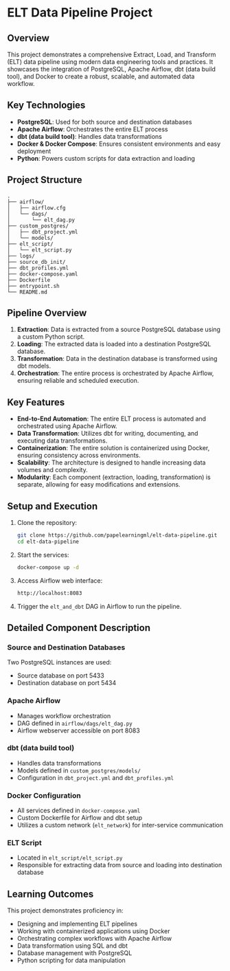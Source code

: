 
# ELT Data Pipeline Project

## Overview

This project demonstrates a comprehensive Extract, Load, and Transform (ELT) data pipeline using modern data engineering tools and practices. It showcases the integration of PostgreSQL, Apache Airflow, dbt (data build tool), and Docker to create a robust, scalable, and automated data workflow.

## Key Technologies

- **PostgreSQL**: Used for both source and destination databases
- **Apache Airflow**: Orchestrates the entire ELT process
- **dbt (data build tool)**: Handles data transformations
- **Docker & Docker Compose**: Ensures consistent environments and easy deployment
- **Python**: Powers custom scripts for data extraction and loading

## Project Structure

```
.
├── airflow/
│   ├── airflow.cfg
│   └── dags/
│       └── elt_dag.py
├── custom_postgres/
│   ├── dbt_project.yml
│   └── models/
├── elt_script/
│   └── elt_script.py
├── logs/
├── source_db_init/
├── dbt_profiles.yml
├── docker-compose.yaml
├── Dockerfile
├── entrypoint.sh
└── README.md
```

## Pipeline Overview

1. **Extraction**: Data is extracted from a source PostgreSQL database using a custom Python script.
2. **Loading**: The extracted data is loaded into a destination PostgreSQL database.
3. **Transformation**: Data in the destination database is transformed using dbt models.
4. **Orchestration**: The entire process is orchestrated by Apache Airflow, ensuring reliable and scheduled execution.

## Key Features

- **End-to-End Automation**: The entire ELT process is automated and orchestrated using Apache Airflow.
- **Data Transformation**: Utilizes dbt for writing, documenting, and executing data transformations.
- **Containerization**: The entire solution is containerized using Docker, ensuring consistency across environments.
- **Scalability**: The architecture is designed to handle increasing data volumes and complexity.
- **Modularity**: Each component (extraction, loading, transformation) is separate, allowing for easy modifications and extensions.

## Setup and Execution

1. Clone the repository:
   ```bash
   git clone https://github.com/papelearningml/elt-data-pipeline.git
   cd elt-data-pipeline
   ```

2. Start the services:
   ```bash
   docker-compose up -d
   ```

3. Access Airflow web interface:
   ```bash
   http://localhost:8083
   ```

4. Trigger the `elt_and_dbt` DAG in Airflow to run the pipeline.

## Detailed Component Description

### Source and Destination Databases

Two PostgreSQL instances are used:

- Source database on port 5433
- Destination database on port 5434

### Apache Airflow

- Manages workflow orchestration
- DAG defined in `airflow/dags/elt_dag.py`
- Airflow webserver accessible on port 8083

### dbt (data build tool)

- Handles data transformations
- Models defined in `custom_postgres/models/`
- Configuration in `dbt_project.yml` and `dbt_profiles.yml`

### Docker Configuration

- All services defined in `docker-compose.yaml`
- Custom Dockerfile for Airflow and dbt setup
- Utilizes a custom network (`elt_network`) for inter-service communication

### ELT Script

- Located in `elt_script/elt_script.py`
- Responsible for extracting data from source and loading into destination database

## Learning Outcomes

This project demonstrates proficiency in:

- Designing and implementing ELT pipelines
- Working with containerized applications using Docker
- Orchestrating complex workflows with Apache Airflow
- Data transformation using SQL and dbt
- Database management with PostgreSQL
- Python scripting for data manipulation
